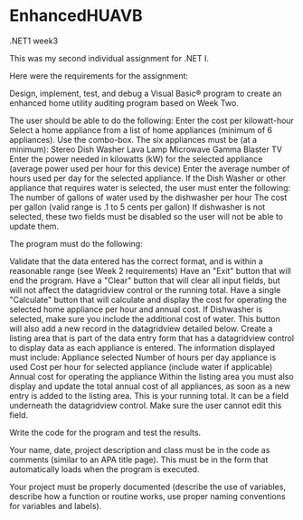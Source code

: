 # EnhancedHUAVB
.NET1 week3

This was my second individual assignment for .NET I.

Here were the requirements for the assignment:

Design, implement, test, and debug a Visual Basic® program to create an enhanced home utility auditing program based on Week Two.
 
The user should be able to do the following:
Enter the cost per kilowatt-hour
Select a home appliance from a list of home appliances (minimum of 6 appliances). Use the combo-box.  The six appliances must be (at a minimum):
Stereo
Dish Washer
Lava Lamp
Microwave
Gamma Blaster
TV
Enter the power needed in kilowatts (kW) for the selected appliance (average power used per hour for this device)
Enter the average number of hours used per day for the selected appliance.
If the Dish Washer or other appliance that requires water is selected, the user must enter the following:
The number of gallons of water used by the dishwasher per hour
The cost per gallon (valid range is .1 to 5 cents per gallon)
If dishwasher is not selected, these two fields must be disabled so the user will not be able to update them.
 
The program must do the following:
 
Validate that the data entered has the correct format, and is within a reasonable range (see Week 2 requirements)
Have an "Exit" button that will end the program.
Have a "Clear" button that will clear all input fields, but will not affect the datagridview control or the running total.
Have a single "Calculate" button that will calculate and display the cost for operating the selected home appliance per hour and annual cost. If Dishwasher is selected, make sure you include the additional cost of water.  This button will also add a new record in the datagridview detailed below.
Create a listing area that is part of the data entry form that has a datagridview control to display data as each appliance is entered. The information displayed must include:
Appliance selected
Number of hours per day appliance is used
Cost per hour for selected appliance (include water if applicable)
Annual cost for operating the appliance
Within the listing area you must also display and update the total annual cost of all appliances, as soon as a new entry is added to the listing area. This is your running total. It can be a field underneath the datagridview control. Make sure the user cannot edit this field.
 
Write the code for the program and test the results.
 
Your name, date, project description and class must be in the code as comments (similar to an APA title page). This must be in the form that automatically loads when the program is executed.
 
Your project must be properly documented (describe the use of variables, describe how a function or routine works, use proper naming conventions for variables and labels).
